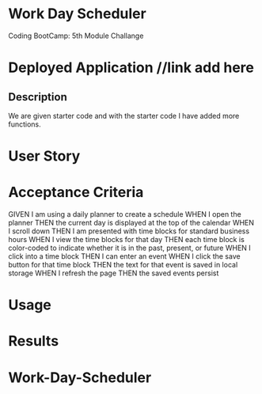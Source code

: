 # Work Day Scheduler 
Coding BootCamp: 5th Module Challange

# Deployed Application //link add here

## Description
We are given starter code and with the starter code I have added more functions.

# User Story

# Acceptance Criteria
GIVEN I am using a daily planner to create a schedule
WHEN I open the planner
THEN the current day is displayed at the top of the calendar
WHEN I scroll down
THEN I am presented with time blocks for standard business hours
WHEN I view the time blocks for that day
THEN each time block is color-coded to indicate whether it is in the past, present, or future
WHEN I click into a time block
THEN I can enter an event
WHEN I click the save button for that time block
THEN the text for that event is saved in local storage
WHEN I refresh the page
THEN the saved events persist

# Usage 

# Results

# Work-Day-Scheduler
